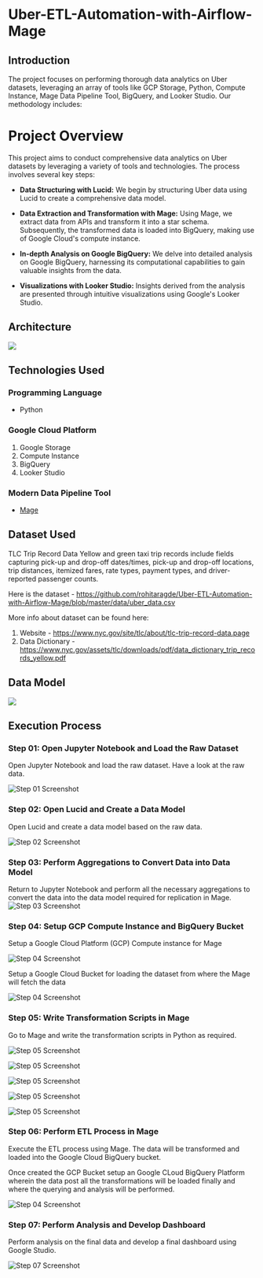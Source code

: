 # Uber-ETL-Automation-with-Airflow-Mage

## Introduction
The project focuses on performing thorough data analytics on Uber datasets, leveraging an array of tools like GCP Storage, Python, Compute Instance, Mage Data Pipeline Tool, BigQuery, and Looker Studio. Our methodology includes:

# Project Overview

This project aims to conduct comprehensive data analytics on Uber datasets by leveraging a variety of tools and technologies. The process involves several key steps:

- **Data Structuring with Lucid:** We begin by structuring Uber data using Lucid to create a comprehensive data model.

- **Data Extraction and Transformation with Mage:** Using Mage, we extract data from APIs and transform it into a star schema. Subsequently, the transformed data is loaded into BigQuery, making use of Google Cloud's compute instance.

- **In-depth Analysis on Google BigQuery:** We delve into detailed analysis on Google BigQuery, harnessing its computational capabilities to gain valuable insights from the data.

- **Visualizations with Looker Studio:** Insights derived from the analysis are presented through intuitive visualizations using Google's Looker Studio.


## Architecture 
<img src="images/architecture.jpg">

## Technologies Used

### Programming Language
- Python

### Google Cloud Platform
1. Google Storage
2. Compute Instance 
3. BigQuery
4. Looker Studio

### Modern Data Pipeline Tool
- [Mage](https://www.mage.ai/)


## Dataset Used
TLC Trip Record Data
Yellow and green taxi trip records include fields capturing pick-up and drop-off dates/times, pick-up and drop-off locations, trip distances, itemized fares, rate types, payment types, and driver-reported passenger counts. 

Here is the dataset - https://github.com/rohitaragde/Uber-ETL-Automation-with-Airflow-Mage/blob/master/data/uber_data.csv

More info about dataset can be found here:
1. Website - https://www.nyc.gov/site/tlc/about/tlc-trip-record-data.page
2. Data Dictionary - https://www.nyc.gov/assets/tlc/downloads/pdf/data_dictionary_trip_records_yellow.pdf

## Data Model
<img src="images/data_model.png">

## Execution Process

### Step 01: Open Jupyter Notebook and Load the Raw Dataset

Open Jupyter Notebook and load the raw dataset. Have a look at the raw data.

![Step 01 Screenshot](images/raw_data_preview.png)

### Step 02: Open Lucid and Create a Data Model

Open Lucid and create a data model based on the raw data.

![Step 02 Screenshot](images/uber_data_model_lucid.png)

### Step 03: Perform Aggregations to Convert Data into Data Model

Return to Jupyter Notebook and perform all the necessary aggregations to convert the data into the data model required for replication in Mage.
![Step 03 Screenshot](images/fact_table.png)

### Step 04: Setup GCP Compute Instance and BigQuery Bucket

Setup a Google Cloud Platform (GCP) Compute instance for Mage

![Step 04 Screenshot](images/cloud_vm_instance.png)

 Setup a Google Cloud Bucket for loading the dataset from where the Mage will fetch the data

![Step 04 Screenshot](images/gcp_bucket.png)

### Step 05: Write Transformation Scripts in Mage

Go to Mage and write the transformation scripts in Python as required.

![Step 05 Screenshot](images/mage_setup_scripts.png)

![Step 05 Screenshot](images/mage_data_export.png)

![Step 05 Screenshot](images/mage_transform.png)

![Step 05 Screenshot](images/mage_load_bq.png)

![Step 05 Screenshot](images/mage_tree.png)


### Step 06: Perform ETL Process in Mage

Execute the ETL process using Mage. The data will be transformed and loaded into the Google Cloud BigQuery bucket.


Once created the GCP Bucket setup an Google CLoud BigQuery Platform wherein the data post all the transformations will be loaded finally and where the querying and analysis will be performed.

![Step 04 Screenshot](images/biquery.png)

### Step 07: Perform Analysis and Develop Dashboard

Perform analysis on the final data and develop a final dashboard using Google Studio.

![Step 07 Screenshot](images/Uber_Dashboard.jpg)

